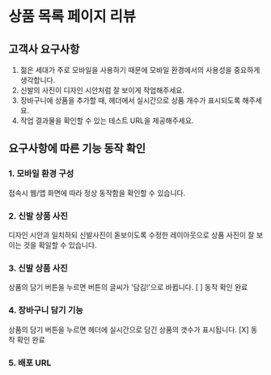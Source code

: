 # 상품 목록 페이지 리뷰

## 고객사 요구사항

1. 젊은 세대가 주로 모바일을 사용하기 때문에 모바일 환경에서의 사용성을 중요하게 생각합니다.
2. 신발의 사진이 디자인 시안처럼 잘 보이게 작업해주세요.
3. 장바구니에 상품을 추가할 때, 헤더에서 실시간으로 상품 개수가 표시되도록 해주세요.
4. 작업 결과물을 확인할 수 있는 테스트 URL을 제공해주세요.

## 요구사항에 따른 기능 동작 확인

### 1. 모바일 환경 구성
접속시 웹/앱 화면에 따라 정상 동작함을 확인할 수 있습니다.

### 2. 신발 상품 사진
디자인 시안과 일치하되 신발사진이 돋보이도록 수정한 레이아웃으로 상품 사진이 잘 보이는 것을 확일할 수 있습니다.

### 3. 신발 상품 사진
상품의 담기 버튼을 누르면 버튼의 글씨가 '담김!'으로 바뀝니다.
[ ] 동작 확인 완료

### 4. 장바구니 담기 기능
상품의 담기 버튼을 누르면 헤더에 실시간으로 담긴 상품의 갯수가 표시됩니다.
[X] 동작 확인 완료

### 5. 배포 URL


